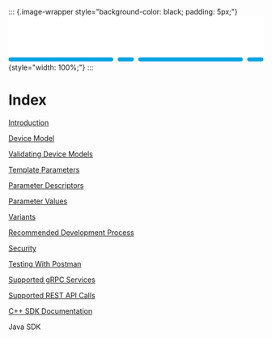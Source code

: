 ::: {.image-wrapper style="background-color: black; padding: 5px;"}
![Catena Logo](images/Catena%20Logo_PMS2191%20&%20White.png){style="width: 100%;"}
:::

# Index

[Introduction](Introduction.html)

[Device Model](DeviceModel.html)

[Validating Device Models](Validation.html)

[Template Parameters](Template.html)

[Parameter Descriptors](Params.html)

[Parameter Values](Value.html)

[Variants](Variants.html)

[Recommended Development Process](DevProcess.html)

[Security](Security.html)

[Testing With Postman]()

[Supported gRPC Services]()

[Supported REST API Calls]()

[C++ SDK Documentation](doxygen/index.html)

Java SDK


